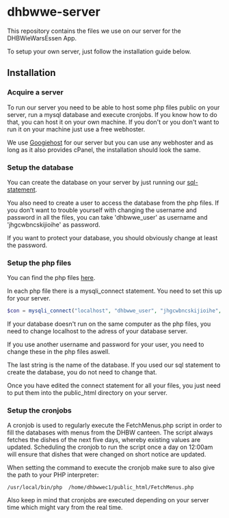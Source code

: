 # dhbwwe-server

This repository contains the files we use on our server for the DHBWieWarsEssen App. 

To setup your own server, just follow the installation guide below.

## Installation

### Acquire a server

To run our server you need to be able to host some php files public on your server, run a mysql database and execute cronjobs.
If you know how to do that, you can host it on your own machine. If you don't or you don't want to run it on your machine just use a free webhoster. 

We use [Googiehost](www.googiehost.com) for our server but you can use any webhoster and as long as it also provides cPanel, the installation should look the same.

### Setup the database

You can create the database on your server by just running our [sql-statement](dhbwwe_data.sql).

You also need to create a user to access the database from the php files. If you don't want to trouble yourself with changing the username and password in all the files, you can take 'dhbwwe_user' as username and 'jhgcwbncskijioihe' as password.

If you want to protect your database, you should obviously change at least the password.

### Setup the php files

You can find the php files [here](php/).

In each php file there is a mysqli_connect statement. You need to set this up for your server. 

```php
$con = mysqli_connect("localhost", "dhbwwe_user", "jhgcwbncskijioihe", "dhbwwe_data");
```

If your database doesn't run on the same computer as the php files, you need to change localhost to the adress of your database server.

If you use another username and password for your user, you need to change these in the php files aswell.

The last string is the name of the database. If you used our sql statement to create the database, you do not need to change that.

Once you have edited the connect statement for all your files, you just need to put them into the public_html directory on your server.

### Setup the cronjobs

A cronjob is used to regularly execute the FetchMenus.php script in order to fill the databases with menus from the DHBW canteen.  The script always fetches the dishes of the next five days, whereby existing values are updated. Scheduling the cronjob to run the script once a day on 12:00am will ensure that dishes that were changed on short notice are updated.

When setting the command to execute the cronjob make sure to also give the path to your PHP interpreter:

`/usr/local/bin/php  /home/dhbwwec1/public_html/FetchMenus.php`

Also keep in mind that cronjobs are executed depending on your server time which might vary from the real time.